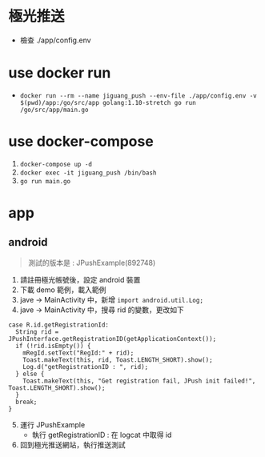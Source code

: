 # 極光推送

- 檢查 ./app/config.env

# use docker run
- `docker run --rm --name jiguang_push --env-file ./app/config.env -v $(pwd)/app:/go/src/app golang:1.10-stretch go run /go/src/app/main.go`

# use docker-compose
1. `docker-compose up -d`
2. `docker exec -it jiguang_push /bin/bash`
3. `go run main.go`

# app

## android
> 測試的版本是 : JPushExample(892748)

1. 請註冊極光帳號後，設定 android 裝置
2. 下載 demo 範例，載入範例
3. jave -> MainActivity 中，新增 `import android.util.Log;`
4. jave -> MainActivity 中，搜尋 rid 的變數，更改如下
```
case R.id.getRegistrationId:
  String rid = JPushInterface.getRegistrationID(getApplicationContext());
  if (!rid.isEmpty()) {
    mRegId.setText("RegId:" + rid);
    Toast.makeText(this, rid, Toast.LENGTH_SHORT).show();
    Log.d("getRegistrationID : ", rid);
  } else {
    Toast.makeText(this, "Get registration fail, JPush init failed!", Toast.LENGTH_SHORT).show();
  }
  break;
}
```
5. 運行 JPushExample
    - 執行 getRegistrationID : 在 logcat 中取得 id
6. 回到極光推送網站，執行推送測試

